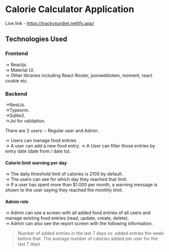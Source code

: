 # Calorie Calculator Application

Live link - https://trackyourdiet.netlify.app/

## Technologies Used

### Frontend
-> Reactjs.   
-> Material UI.   
-> Other libraries including React Router, jsonwebtoken, moment, react cookie etc.   

### Backend
->NestJs.   
->Typeorm.   
->Sqlite3.   
->Joi for validation.   

There are 2 users :- Regular user and Admin.

-> Users can manage food entries.  
-> A user can add a new food entry. 
-> A User can filter those entries by entry date (date from / date to). 

#### Calorie limit warning per day
-> The daily threshold limit of calories is 2100 by default.   
-> The users can see for which day they reached that limit.   
-> If a user has spent more than $1.000 per month, a warning message is shown to the user saying they reached the monthly limit.     

#### Admin role
-> Admin can see a screen with all added food entries of all users and manage existing food entries (read, update, create, delete).      
-> Admin can also see the report screen with the following information.    
> Number of added entries in the last 7 days vs. added entries the week before that.
> The average number of calories added per user for the last 7 days
